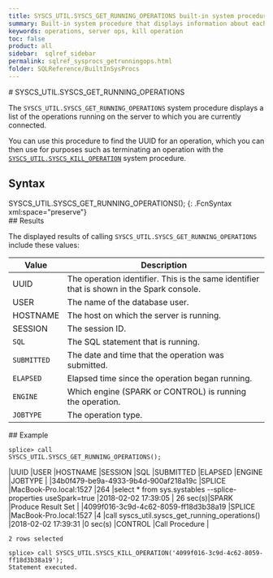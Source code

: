 ```yaml
---
title: SYSCS_UTIL.SYSCS_GET_RUNNING_OPERATIONS built-in system procedure
summary: Built-in system procedure that displays information about each Splice Machine operations running on a server.
keywords: operations, server ops, kill operation
toc: false
product: all
sidebar:  sqlref_sidebar
permalink: sqlref_sysprocs_getrunningops.html
folder: SQLReference/BuiltInSysProcs
---
```

<section>
<div class="TopicContent" data-swiftype-index="true" markdown="1">
# SYSCS_UTIL.SYSCS_GET_RUNNING_OPERATIONS

The `SYSCS_UTIL.SYSCS_GET_RUNNING_OPERATIONS` system procedure displays
a list of the operations running on the server to which you are
currently connected.

You can use this procedure to find the UUID for an operation, which you
can then use for purposes such as terminating an operation with the
[`SYSCS_UTIL.SYSCS_KILL_OPERATION`](sqlref_sysprocs_killoperation.html)
system procedure.

## Syntax

<div class="fcnWrapperWide" markdown="1">
    SYSCS_UTIL.SYSCS_GET_RUNNING_OPERATIONS();
{: .FcnSyntax xml:space="preserve"}

</div>
## Results

The displayed results of calling
`SYSCS_UTIL.SYSCS_GET_RUNNING_OPERATIONS` include these values:

<table summary=" summary=&quot;Columns in Get_Active_Servers results display&quot;">
                <col />
                <col />
                <thead>
                    <tr>
                        <th>Value</th>
                        <th>Description</th>
                    </tr>
                </thead>
                <tbody>
                    <tr>
                        <td class="CodeFont">UUID
                    </td>
                        <td>The operation identifier. This is the same identifier that is shown in the Spark console.</td>
                    </tr>
                    <tr>
                        <td class="CodeFont">USER
                    </td>
                        <td>The name of the database user.</td>
                    </tr>
                    <tr>
                        <td class="CodeFont">HOSTNAME
                    </td>
                        <td>The host on which the server is running.</td>
                    </tr>
                    <tr>
                        <td class="CodeFont">SESSION
                    </td>
                        <td>The session ID.</td>
                    </tr>
                    <tr>
                        <td><code>SQL</code></td>
                        <td>The SQL statement that is running.</td>
                    </tr>
                    <tr>
                        <td><code>SUBMITTED</code></td>
                        <td>The date and time that the operation was submitted.</td>
                    </tr>
                    <tr>
                        <td><code>ELAPSED</code></td>
                        <td>Elapsed time since the operation began running.</td>
                    </tr>
                    <tr>
                        <td><code>ENGINE</code></td>
                        <td>Which engine (SPARK or CONTROL) is running the operation.</td>
                    </tr>
                    <tr>
                        <td><code>JOBTYPE</code></td>
                        <td>The operation type.</td>
                    </tr>
                </tbody>
            </table>
## Example

<code>splice> call SYSCS_UTIL.SYSCS_GET_RUNNING_OPERATIONS();</code>

|UUID                                    |USER                              |HOSTNAME                                                                                                                |SESSION    |SQL                                                                                                                                                                                                                     |SUBMITTED     |ELAPSED                        |ENGINE      |JOBTYPE                                  |
|34b0f479-be9a-4933-9b4d-900af218a19c    |SPLICE                                  |MacBook-Pro.local:1527                                                                                          |264        |select * from sys.systables --splice-properties useSpark=true                                                                                                                                                                                                   |2018-02-02 17:39:05               | 26 sec(s)|SPARK     |Produce Result Set |
|4099f016-3c9d-4c62-8059-ff18d3b38a19     |SPLICE                                  |MacBook-Pro.local:1527                                                                                          |4          |call syscs_util.syscs_get_running_operations()                                                                                                                                                                                                                  |2018-02-02 17:39:31               |0 sec(s) |CONTROL   |Call Procedure |

```
2 rows selected

splice> call SYSCS_UTIL.SYSCS_KILL_OPERATION('4099f016-3c9d-4c62-8059-ff18d3b38a19');
Statement executed.
```

</div>
</section>
